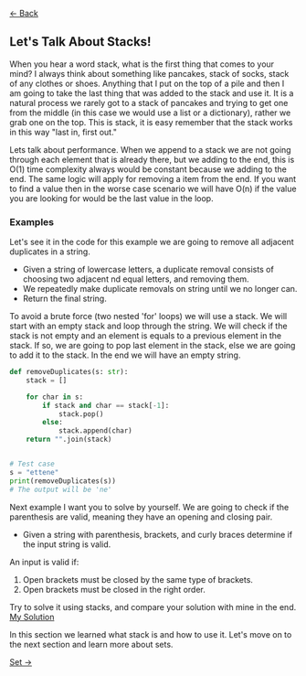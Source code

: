 [<- Back](README.md)

## Let's Talk About Stacks!

When you hear a word stack, what is the first thing that comes to your mind? I always think about something like pancakes, stack of socks, stack of any clothes or shoes. Anything that I put on the top of a pile and then I am going to take the last thing that was added to the stack and use it. It is a natural process we rarely got to a stack of pancakes and trying to get one from the middle (in this case we would use a list or a dictionary), rather we grab one on the top. This is stack, it is easy remember that the stack works in this way "last in, first out."

Lets talk about performance. When we append to a stack we are not going through each element that is already there, but we adding to the end, this is O(1) time complexity always would be constant because we adding to the end. The same logic will apply for removing a item from the end. If you want to find a value then in the worse case scenario we will have O(n) if the value you are looking for would be the last value in the loop.

### Examples

Let's see it in the code for this example we are going to remove all adjacent duplicates in a string.

-   Given a string of lowercase letters, a duplicate removal consists of choosing two adjacent nd equal letters, and removing them.
-   We repeatedly make duplicate removals on string until we no longer can.
-   Return the final string.

To avoid a brute force (two nested 'for' loops) we will use a stack. We will start with an empty stack and loop through the string. We will check if the stack is not empty and an element is equals to a previous element in the stack. If so, we are going to pop last element in the stack, else we are going to add it to the stack. In the end we will have an empty string.

```python
def removeDuplicates(s: str):
    stack = []

    for char in s:
        if stack and char == stack[-1]:
            stack.pop()
        else:
            stack.append(char)
    return "".join(stack)


# Test case
s = "ettene"
print(removeDuplicates(s))
# The output will be 'ne'
```

Next example I want you to solve by yourself.
We are going to check if the parenthesis are valid, meaning they have an opening and closing pair.

-   Given a string with parenthesis, brackets, and curly braces determine if the input string is valid.

An input is valid if:

1. Open brackets must be closed by the same type of brackets.
2. Open brackets must be closed in the right order.

Try to solve it using stacks, and compare your solution with mine in the end.
[My Solution](stacks.py)

In this section we learned what stack is and how to use it. Let's move on to the next section and learn more about sets.

[Set ->](set.md)
